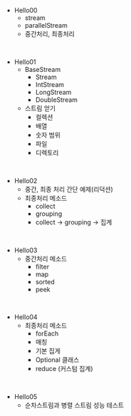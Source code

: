 - Hello00
    - stream
    - parallelStream
    - 중간처리, 최종처리

<br>

- Hello01
    - BaseStream
        - Stream
        - IntStream
        - LongStream
        - DoubleStream
    - 스트림 얻기
        - 컬렉션
        - 배열
        - 숫자 범위
        - 파일
        - 디렉토리

<br>

- Hello02
    - 중간, 최종 처리 간단 예제(리덕션)
    - 최종처리 메소드
        - collect
        - grouping
        - collect -> grouping -> 집계

<br>

- Hello03
    - 중간처리 메소드
        - filter
        - map
        - sorted
        - peek
        
<br>

- Hello04
    - 최종처리 메소드
        - forEach
        - 매칭
        - 기본 집게
        - Optional 클래스
        - reduce (커스텀 집계)
        
<br>

- Hello05
    - 순차스트림과 병렬 스트림 성능 테스트